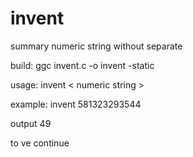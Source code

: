 # invent

summary numeric string without separate

build: ggc invent.c -o invent -static

usage: invent < numeric string >

example: invent 581323293544
         
output 49

to ve continue 




